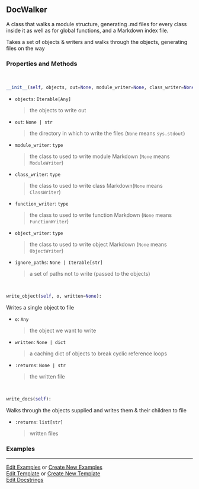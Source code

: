 ## <a id="Peeves.Doc.DocWalker.DocWalker">DocWalker</a>
A class that walks a module structure, generating .md files for every class inside it as well as for global functions,
and a Markdown index file.

Takes a set of objects & writers and walks through the objects, generating files on the way

### Properties and Methods
<a id="Peeves.Doc.DocWalker.DocWalker.__init__" class="docs-object-method">&nbsp;</a>
```python
__init__(self, objects, out=None, module_writer=None, class_writer=None, function_writer=None, object_writer=None, ignore_paths=None): 
```

- `objects`: `Iterable[Any]`
    >the objects to write out
- `out`: `None | str`
    >the directory in which to write the files (`None` means `sys.stdout`)
- `module_writer`: `type`
    >the class to used to write module Markdown (`None` means `ModuleWriter`)
- `class_writer`: `type`
    >the class to used to write class Markdown(`None` means `ClassWriter`)
- `function_writer`: `type`
    >the class to used to write function Markdown (`None` means `FunctionWriter`)
- `object_writer`: `type`
    >the class to used to write object Markdown (`None` means `ObjectWriter`)
- `ignore_paths`: `None | Iterable[str]`
    >a set of paths not to write (passed to the objects)

<a id="Peeves.Doc.DocWalker.DocWalker.write_object" class="docs-object-method">&nbsp;</a>
```python
write_object(self, o, written=None): 
```
Writes a single object to file
- `o`: `Any`
    >the object we want to write
- `written`: `None | dict`
    >a caching dict of objects to break cyclic reference loops
- `:returns`: `None | str`
    >the written file

<a id="Peeves.Doc.DocWalker.DocWalker.write_docs" class="docs-object-method">&nbsp;</a>
```python
write_docs(self): 
```
Walks through the objects supplied and writes them & their children to file
- `:returns`: `list[str]`
    >written files

### Examples


___

[Edit Examples](https://github.com/McCoyGroup/References/edit/gh-pages/Documentation/examples/Peeves/Doc/DocWalker/DocWalker.md) or 
[Create New Examples](https://github.com/McCoyGroup/References/new/gh-pages/?filename=Documentation/examples/Peeves/Doc/DocWalker/DocWalker.md) <br/>
[Edit Template](https://github.com/McCoyGroup/References/edit/gh-pages/Documentation/templates/Peeves/Doc/DocWalker/DocWalker.md) or 
[Create New Template](https://github.com/McCoyGroup/References/new/gh-pages/?filename=Documentation/templates/Peeves/Doc/DocWalker/DocWalker.md) <br/>
[Edit Docstrings](https://github.com/McCoyGroup/Peeves/edit/master/Doc/DocWalker.py?message=Update%20Docs)